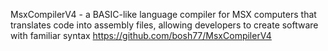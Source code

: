 MsxCompilerV4 - a BASIC-like language compiler for MSX computers that translates code into assembly files, allowing developers to create software with familiar syntax
https://github.com/bosh77/MsxCompilerV4
